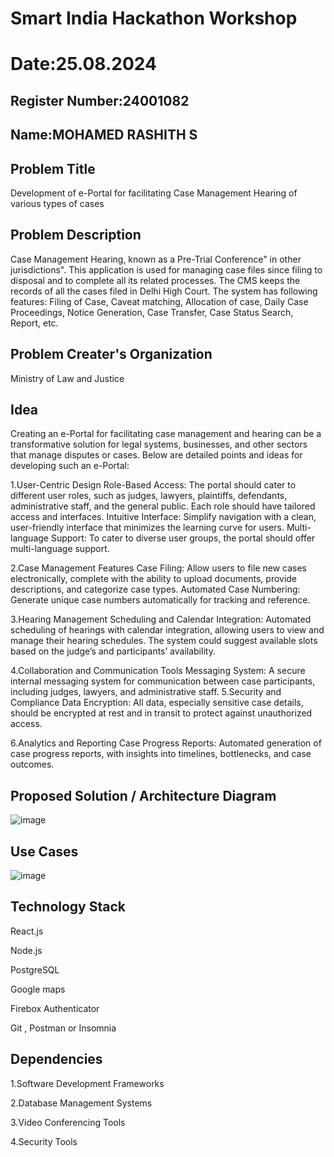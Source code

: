 # Smart India Hackathon Workshop
# Date:25.08.2024
## Register Number:24001082
## Name:MOHAMED RASHITH S
## Problem Title
Development of e-Portal for facilitating Case Management Hearing of various types of cases
## Problem Description
Case Management Hearing, known as a Pre-Trial Conference" in other jurisdictions". This application is used for managing case files since filing to disposal and to complete all its related processes. The CMS keeps the records of all the cases filed in Delhi High Court. The system has following features: Filing of Case, Caveat matching, Allocation of case, Daily Case Proceedings, Notice Generation, Case Transfer, Case Status Search, Report, etc.
## Problem Creater's Organization
Ministry of Law and Justice

## Idea
Creating an e-Portal for facilitating case management and hearing can be a transformative solution for legal systems, businesses, and other sectors that manage disputes or cases. Below are detailed points and ideas for developing such an e-Portal:

1.User-Centric Design Role-Based Access: The portal should cater to different user roles, such as judges, lawyers, plaintiffs, defendants, administrative staff, and the general public. Each role should have tailored access and interfaces. Intuitive Interface: Simplify navigation with a clean, user-friendly interface that minimizes the learning curve for users. Multi-language Support: To cater to diverse user groups, the portal should offer multi-language support.

2.Case Management Features Case Filing: Allow users to file new cases electronically, complete with the ability to upload documents, provide descriptions, and categorize case types. Automated Case Numbering: Generate unique case numbers automatically for tracking and reference.

3.Hearing Management Scheduling and Calendar Integration: Automated scheduling of hearings with calendar integration, allowing users to view and manage their hearing schedules. The system could suggest available slots based on the judge’s and participants’ availability.

4.Collaboration and Communication Tools Messaging System: A secure internal messaging system for communication between case participants, including judges, lawyers, and administrative staff.
5.Security and Compliance Data Encryption: All data, especially sensitive case details, should be encrypted at rest and in transit to protect against unauthorized access.

6.Analytics and Reporting Case Progress Reports: Automated generation of case progress reports, with insights into timelines, bottlenecks, and case outcomes.


## Proposed Solution / Architecture Diagram
![image](https://github.com/user-attachments/assets/57998baf-bbd9-4ae2-a307-7bf9829171de)


## Use Cases
![image](https://github.com/user-attachments/assets/7779e429-3f75-41ea-9e95-0e3b07496547)


## Technology Stack
React.js

Node.js

PostgreSQL

Google maps

Firebox Authenticator

Git , Postman or Insomnia

## Dependencies

1.Software Development Frameworks

2.Database Management Systems 

3.Video Conferencing Tools 

4.Security Tools

